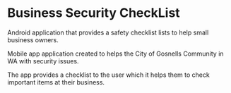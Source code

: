 # Business Security CheckList

Android application that provides a safety checklist lists to help small business owners.

Mobile app application created to helps the City of Gosnells Community in WA with security issues.

The app provides a checklist to the user which it helps them to check important items at their business.

